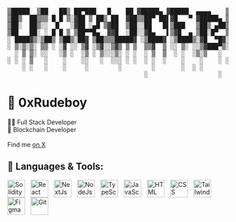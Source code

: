 <pre align="center">

▒█████  ▒██   ██▒ ██▀███   █    ██ ▓█████▄ ▓█████  ▄▄▄▄    ▒█████ ▓██   ██▓
▒██▒  ██▒▒▒ █ █ ▒░▓██ ▒ ██▒ ██  ▓██▒▒██▀ ██▌▓█   ▀ ▓█████▄ ▒██▒  ██▒▒██  ██▒
▒██░  ██▒░░  █   ░▓██ ░▄█ ▒▓██  ▒██░░██   █▌▒███   ▒██▒ ▄██▒██░  ██▒ ▒██ ██░
▒██   ██░ ░ █ █ ▒ ▒██▀▀█▄  ▓▓█  ░██░░▓█▄   ▌▒▓█  ▄ ▒██░█▀  ▒██   ██░ ░ ▐██▓░
░ ████▓▒░▒██▒ ▒██▒░██▓ ▒██▒▒▒█████▓ ░▒████▓ ░▒████▒░▓█  ▀█▓░ ████▓▒░ ░ ██▒▓░
░ ▒░▒░▒░ ▒▒ ░ ░▓ ░░ ▒▓ ░▒▓░░▒▓▒ ▒ ▒  ▒▒▓  ▒ ░░ ▒░ ░░▒▓███▀▒░ ▒░▒░▒░   ██▒▒▒ 
  ░ ▒ ▒░ ░░   ░▒ ░  ░▒ ░ ▒░░░▒░ ░ ░  ░ ▒  ▒  ░ ░  ░▒░▒   ░   ░ ▒ ▒░ ▓██ ░▒░ 
░ ░ ░ ▒   ░    ░    ░░   ░  ░░░ ░ ░  ░ ░  ░    ░    ░    ░ ░ ░ ░ ▒  ▒ ▒ ░░  
    ░ ░   ░    ░     ░        ░        ░       ░  ░ ░          ░ ░  ░ ░     
                                     ░                   ░          ░ ░     
</pre>

# 💫 0xRudeboy
👨‍💻 Full Stack Developer<br>🔗 Blockchain Developer<br> <br> Find me <a href="https://x.com/0xRudeboy">on X</a>

<!--
## 💻 Technologies:
![JavaScript](https://img.shields.io/badge/javascript-%23323330.svg?style=for-the-badge&logo=javascript&logoColor=%23F7DF1E) ![Solidity](https://img.shields.io/badge/Solidity-%23363636.svg?style=for-the-badge&logo=solidity&logoColor=white) ![HTML5](https://img.shields.io/badge/html5-%23E34F26.svg?style=for-the-badge&logo=html5&logoColor=white) ![TypeScript](https://img.shields.io/badge/typescript-%23007ACC.svg?style=for-the-badge&logo=typescript&logoColor=white) ![Next JS](https://img.shields.io/badge/Next-black?style=for-the-badge&logo=next.js&logoColor=white) ![React](https://img.shields.io/badge/react-%2320232a.svg?style=for-the-badge&logo=react&logoColor=%2361DAFB) ![NodeJS](https://img.shields.io/badge/node.js-6DA55F?style=for-the-badge&logo=node.js&logoColor=white) ![TailwindCSS](https://img.shields.io/badge/tailwindcss-%2338B2AC.svg?style=for-the-badge&logo=tailwind-css&logoColor=white) ![Threejs](https://img.shields.io/badge/threejs-black?style=for-the-badge&logo=three.js&logoColor=white) ![SASS](https://img.shields.io/badge/SASS-hotpink.svg?style=for-the-badge&logo=SASS&logoColor=white) ![MongoDB](https://img.shields.io/badge/MongoDB-%234ea94b.svg?style=for-the-badge&logo=mongodb&logoColor=white) ![Figma](https://img.shields.io/badge/figma-%23F24E1E.svg?style=for-the-badge&logo=figma&logoColor=white) ![Canva](https://img.shields.io/badge/Canva-%2300C4CC.svg?style=for-the-badge&logo=Canva&logoColor=white) 
 -->

## 🧰 Languages & Tools:
<img align="left" alt="Solidity" width="40px" style="padding-right:10px;" src="https://cdn.jsdelivr.net/gh/devicons/devicon@latest/icons/solidity/solidity-plain.svg" />
<img align="left" alt="React" width="40px" style="padding-right:10px;" src="https://cdn.jsdelivr.net/gh/devicons/devicon/icons/react/react-original.svg" />
<img align="left" alt="NextJs" width="40px" style="padding-right:10px;" src="https://cdn.jsdelivr.net/gh/devicons/devicon@latest/icons/nextjs/nextjs-original.svg" />
<img align="left" alt="NodeJs" width="40px" style="padding-right:10px;" src="https://cdn.jsdelivr.net/gh/devicons/devicon/icons/nodejs/nodejs-original.svg" />
<img align="left" alt="TypeScript" width="40px" style="padding-right:10px;" src="https://cdn.jsdelivr.net/gh/devicons/devicon/icons/typescript/typescript-plain.svg" />
<img align="left" alt="JavaScript" width="40px" style="padding-right:10px;" src="https://cdn.jsdelivr.net/gh/devicons/devicon/icons/javascript/javascript-plain.svg" />
<img align="left" alt="HTML" width="40px" style="padding-right:10px;" src="https://cdn.jsdelivr.net/gh/devicons/devicon/icons/html5/html5-plain.svg" />
<img align="left" alt="CSS" width="40px" style="padding-right:10px;" src="https://cdn.jsdelivr.net/gh/devicons/devicon/icons/css3/css3-plain.svg" />
<img align="left" alt="TailwindCss" width="40px" style="padding-right:10px;" src="https://cdn.jsdelivr.net/gh/devicons/devicon@latest/icons/tailwindcss/tailwindcss-original.svg" />
<img align="left" alt="Figma" width="40px" style="padding-right:10px;" src="https://cdn.jsdelivr.net/gh/devicons/devicon@latest/icons/figma/figma-original.svg" />
<img align="left" alt="Git" width="40px" style="padding-right:10px;" src="https://cdn.jsdelivr.net/gh/devicons/devicon/icons/git/git-original.svg" />
<br />



<!-- Proudly created with GPRM ( https://gprm.itsvg.in ) -->
